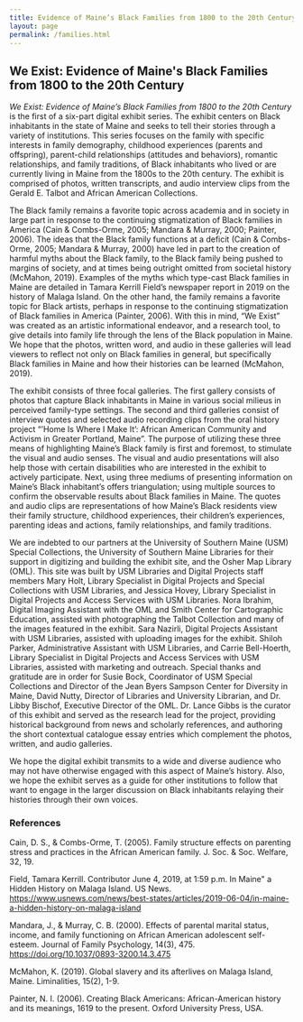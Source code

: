 ```yaml
---
title: Evidence of Maine’s Black Families from 1800 to the 20th Century
layout: page
permalink: /families.html
---
```


## We Exist: Evidence of Maine's Black Families from 1800 to the 20th Century

*We Exist: Evidence of Maine’s Black Families from 1800 to the 20th Century* is the first of a six-part digital exhibit series. The exhibit centers on Black inhabitants in the state of Maine and seeks to tell their stories through a variety of institutions. This series focuses on the family with specific interests in family demography, childhood experiences (parents and offspring), parent-child relationships (attitudes and behaviors), romantic relationships, and family traditions, of Black inhabitants who lived or are currently living in Maine from the 1800s to the 20th century. The exhibit is comprised of photos, written transcripts, and audio interview clips from the Gerald E. Talbot and African American Collections.

The Black family remains a favorite topic across academia and in society in large part in response to the continuing stigmatization of Black families in America (Cain & Combs-Orme, 2005; Mandara & Murray, 2000; Painter, 2006). The ideas that the Black family functions at a deficit (Cain & Combs-Orme, 2005; Mandara & Murray, 2000) have led in part to the creation of harmful myths about the Black family, to the Black family being pushed to margins of society, and at times being outright omitted from societal history (McMahon, 2019). Examples of the myths which type-cast Black families in Maine are detailed in Tamara Kerrill Field’s newspaper report in 2019 on the history of Malaga Island. On the other hand, the family remains a favorite topic for Black artists, perhaps in response to the continuing stigmatization of Black families in America (Painter, 2006). With this in mind, “We Exist” was created as an artistic informational endeavor, and a research tool, to give details into family life through the lens of the Black population in Maine. We hope that the photos, written word, and audio in these galleries will lead viewers to reflect not only on Black families in general, but specifically Black families in Maine and how their histories can be learned (McMahon, 2019).

The exhibit consists of three focal galleries. The first gallery consists of photos that capture Black inhabitants in Maine in various social milieus in perceived family-type settings. The second and third galleries consist of interview quotes and selected audio recording clips from the oral history project “’Home Is Where I Make It’: African American Community and Activism in Greater Portland, Maine”. The purpose of utilizing these three means of highlighting Maine’s Black family is first and foremost, to stimulate the visual and audio senses. The visual and audio presentations will also help those with certain disabilities who are interested in the exhibit to actively participate. Next, using three mediums of presenting information on Maine’s Black inhabitant’s offers triangulation; using multiple sources to confirm the observable results about Black families in Maine. The quotes and audio clips are representations of how Maine’s Black residents view their family structure, childhood experiences, their children’s experiences, parenting ideas and actions, family relationships, and family traditions.

We are indebted to our partners at the University of Southern Maine (USM) Special Collections, the University of Southern Maine Libraries for their support in digitizing and building the exhibit site, and the Osher Map Library (OML). This site was built by USM Libraries and Digital Projects staff members Mary Holt, Library Specialist in Digital Projects and Special Collections with USM Libraries, and Jessica Hovey, Library Specialist in Digital Projects and Access Services with USM Libraries. Nora Ibrahim, Digital Imaging Assistant with the OML and Smith Center for Cartographic Education, assisted with photographing the Talbot Collection and many of the images featured in the exhibit. Sara Nazirli, Digital Projects Assistant with USM Libraries, assisted with uploading images for the exhibit. Shiloh Parker, Administrative Assistant with USM Libraries, and Carrie Bell-Hoerth, Library Specialist in Digital Projects and Access Services with USM Libraries, assisted with marketing and outreach. Special thanks and gratitude are in order for Susie Bock, Coordinator of USM Special Collections and Director of the Jean Byers Sampson Center for Diversity in Maine, David Nutty, Director of Libraries and University Librarian, and Dr. Libby Bischof, Executive Director of the OML. Dr. Lance Gibbs is the curator of this exhibit and served as the research lead for the project, providing historical background from news and scholarly references, and authoring the short contextual catalogue essay entries which complement the photos, written, and audio galleries.

We hope the digital exhibit transmits to a wide and diverse audience who may not have otherwise engaged with this aspect of Maine’s history. Also, we hope the exhibit serves as a guide for other institutions to follow that want to engage in the larger discussion on Black inhabitants relaying their histories through their own voices.

### References

Cain, D. S., & Combs-Orme, T. (2005). Family structure effects on parenting stress and practices in the African American family. J. Soc. & Soc. Welfare, 32, 19.

Field, Tamara Kerrill. Contributor June 4, 2019, at 1:59 p.m. In Maine" a Hidden History on Malaga Island. US News. https://www.usnews.com/news/best-states/articles/2019-06-04/in-maine-a-hidden-history-on-malaga-island

Mandara, J., & Murray, C. B. (2000). Effects of parental marital status, income, and family functioning on African American adolescent self-esteem. Journal of Family Psychology, 14(3), 475. https://doi.org/10.1037/0893-3200.14.3.475

McMahon, K. (2019). Global slavery and its afterlives on Malaga Island, Maine. Liminalities, 15(2), 1-9.

Painter, N. I. (2006). Creating Black Americans: African-American history and its meanings, 1619 to the present. Oxford University Press, USA.